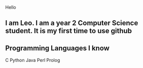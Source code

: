 Hello

I am Leo. I am a year 2 Computer Science student. It is my first time to use github
---
Programming Languages I know
---
C
Python
Java
Perl
Prolog
